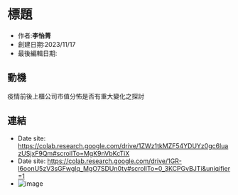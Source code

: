 # 標題
- 作者:**李怡菁**
- 創建日期:2023/11/17
- 最後編輯日期:

## 動機
疫情前後上櫃公司市值分怖是否有重大變化之探討

## 連結
- Date site: https://colab.research.google.com/drive/1ZWz1tkMZF54YDUYz0gc6luazUSjxF9Qm#scrollTo=MgK9nVbKcTiX
- Date site: https://colab.research.google.com/drive/1GR-l6oonU5zV3sGFwglq_MgO7SDUn0ty#scrollTo=0_3KCPGvBJTi&uniqifier=1
- ![image](![image](https://github.com/LeslyLee/2023-Fall-Stat/assets/149865963/6750b867-fbc6-49a4-9d30-f7e639920608))
